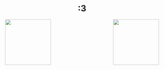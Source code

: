<div align="center">
  <h1>:3</h1>
</div>
<a href="https://github.com/anuraghazra/github-readme-stats"><img align="left" height="150" src="https://github-readme-stats.vercel.app/api?username=d4kii&count_private=true&show_icons=true&include_all_commits=true&theme=radical" /></a>
<a href="https://github.com/anuraghazra/github-readme-stats"><img align="right" height="150" src="https://github-readme-stats.vercel.app/api/top-langs/?username=d4kii&layout=compact&langs_count=6&theme=radical" /></a>
